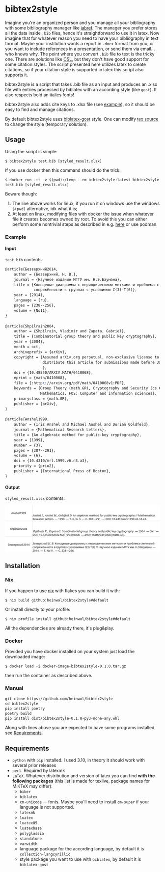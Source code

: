 # bibtex2style

Imagine you're an organized person and you manage all your bibliography with some bibliography manager like [jabref](https://www.jabref.org/). The manager you prefer stores all the data inside `.bib` files, hence it's straightforward to use it in latex. Now imagine that for whatever reason you need to have your bibliography in text format. Maybe your institution wants a report in `.docx` format from you, or you want to include references in a presentation, or send them via email... who knows why. The point where you convert `.bib` file to text is the tricky one. There are solutions like [CSL](https://github.com/citation-style-language/styles#readme), but they don't have good support for some citation styles. The script presented here utilizes latex to create citations, so if your citation style is supported in latex this script also supports it.

bibtex2style is a script that takes .bib file as an input and produces an .xlsx file with entries processed by biblatex with an according style (like `gost`). It also respects bold an italics fonts!

bibtex2style also adds cite keys to .xlsx file (see [example](#Example)), so it should be easy to find and manage citations.

By default bibtex2style uses [biblatex-gost](https://ctan.org/pkg/biblatex-gost) style. One can modify [tex source](https://github.com/heinwol/bibtex2style/blob/main/bibtex2style/process_bib_file.tex#L15) to change the style (temporary solution). 

## Usage

Using the script is simple:
```console
$ bibtex2style test.bib [styled_result.xlsx]
```

If you use docker then this command should do the trick:
```console
$ docker run -it -v $(pwd):/temp --rm bibtex2style:latest bibtex2style test.bib [styled_result.xlsx]
```

Beware though:
1. The line above works for linux, if you run it on windows use the windows `$(pwd)` alternative, idk what it is;
2. At least on linux, modifying files with docker the issue when whatever file it creates becomes owned by root. To avoid this you can either perform some nontrivial steps as described in e.g. [here](https://vsupalov.com/docker-shared-permissions/) or use podman.

### Example

#### Input

`test.bib` contents:

```tex
@article{Безверхний2014,
    author = {Безверхний, Н. В.},
    journal = {Научное издание МГТУ им. Н.Э.Баумана},
    title = {Кольцевые диаграммы с периодическими метками и проблема степенной
             сопряжённости в группах с условиями C(3)-T(6)},
    year = {2014},
    language = {ru},
    pages = {238--256},
    volume = {No11},
}

@article{Shpilrain2004,
    author = {Shpilrain, Vladimir and Zapata, Gabriel},
    title = {Combinatorial group theory and public key cryptography},
    year = {2004},
    month = oct,
    archiveprefix = {arXiv},
    copyright = {Assumed arXiv.org perpetual, non-exclusive license to
                 distribute this article for submissions made before January 2004
                 },
    doi = {10.48550/ARXIV.MATH/0410068},
    eprint = {math/0410068},
    file = {:http\://arxiv.org/pdf/math/0410068v1:PDF},
    keywords = {Group Theory (math.GR), Cryptography and Security (cs.CR), FOS:
                Mathematics, FOS: Computer and information sciences},
    primaryclass = {math.GR},
    publisher = {arXiv},
}

@article{Anshel1999,
    author = {Iris Anshel and Michael Anshel and Dorian Goldfeld},
    journal = {Mathematical Research Letters},
    title = {An algebraic method for public-key cryptography},
    year = {1999},
    number = {3},
    pages = {287--291},
    volume = {6},
    doi = {10.4310/mrl.1999.v6.n3.a3},
    priority = {prio2},
    publisher = {International Press of Boston},
}
```

#### Output

`styled_result.xlsx` contents:

![result](./example/styled_result.png)

## Installation

### Nix

If you happen to use [nix](https://nixos.org/learn.html) with flakes you can build it with:
```console
$ nix build github:heinwol/bibtex2style#default
```
Or install directly to your profile:
```console
$ nix profile install github:heinwol/bibtex2style#default
```

All the dependencies are already there, it's plug&play.

### Docker

Provided you have docker installed on your system just load the downloaded image:
```console
$ docker load -i docker-image-bibtex2style-0.1.0.tar.gz 
```
then run the container as described above.

### Manual

```console
git clone https://github.com/heinwol/bibtex2style
cd bibtex2style
pip install poetry
poetry build
pip install dist/bibtex2style-0.1.0-py3-none-any.whl
```

Along with lines above you are expected to have some programs installed, see [Requirements](#Requirements).

## Requirements

- `python` with `pip` installed. I used 3.10, in theory it should work with several prior releases
- `perl`. Required by latexmk
- `LaTeX`. Whatever distribution and version of latex you can find **with the following packages** (this list is made for texlive, package names for MiKTeX may differ):
  - `biber`
  - `biblatex`
  - `cm-unicode` -- fonts. Maybe you'll need to install `cm-super` if your language is not supported.
  - `latexmk`
  - `luatex`
  - `luatex85`
  - `luatexbase`
  - `polyglossia`
  - `standalone`
  - `varwidth`
  - language package for the according language, by default it is `collection-langcyrillic`
  - style package you want to use with `biblatex`, by default it is `biblatex-gost`
